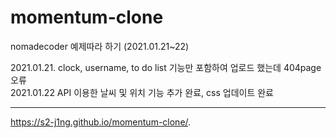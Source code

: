 # momentum-clone
nomadecoder 예제따라 하기 (2021.01.21~22)

2021.01.21. clock, username, to do list 기능만 포함하여 업로드 했는데 404page 오류<br>
2021.01.22 API 이용한 날씨 및 위치 기능 추가 완료, css 업데이트 완료

___
https://s2-j1ng.github.io/momentum-clone/.
